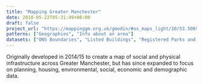 ```yaml
---
title: "Mapping Greater Manchester"
date: 2018-05-22T05:31:49+08:00
draft: false
project_url: "https://mappinggm.org.uk/gmodin/#os_maps_light/10/53.5069/-2.3201"
patterns: ["Geographies", "Info about an area"]
datasets: ["ONS Boundaries", "Listed Buildings", "Registered Parks and Gardens", "Open Plaques", "Air Quality Management Areas", "Green Infrastructure", "Special Areas of Conservation", "Agricultural land classification", "Land Parcels", "Vacant space", "Brownfield Land Registers", "Land identified for future housing developments"]
---
```


Originally developed in 2014/15 to create a map of social and physical infrastructure across Greater Manchester, but has since expanded to focus on planning, housing, environmental, social, economic and demographic data.
